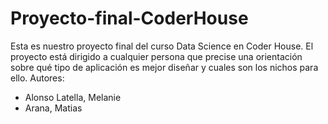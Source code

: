 # Proyecto-final-CoderHouse
Esta es nuestro proyecto final del curso Data Science en Coder House. 
El proyecto está dirigido a cualquier persona que precise una orientación sobre qué tipo de aplicación es mejor diseñar y cuales son los nichos para ello.
Autores:
- Alonso Latella, Melanie
- Arana, Matias
